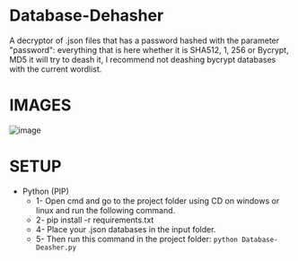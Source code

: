 # Database-Dehasher

A decryptor of .json files that has a password hashed with the parameter "password": everything that is here whether it is SHA512, 1, 256 or Bycrypt, MD5 it will try to deash it, I recommend not deashing bycrypt databases with the current wordlist.

# IMAGES

![image](https://github.com/user-attachments/assets/7c58badd-51c6-4eea-bbef-c7d6e431d694)

# SETUP 

- Python (PIP)
  - 1- Open cmd and go to the project folder using CD on windows or linux and run the following command.
  - 2- pip install -r requirements.txt
  - 4- Place your .json databases in the input folder.
  - 5- Then run this command in the project folder: `python Database-Deasher.py`
